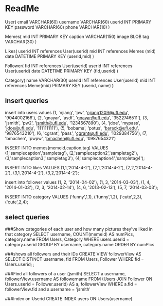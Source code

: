 ReadMe
=====

User(
	email 	VARCHAR(60)
	username VARCHAR(60)
	userid	INT PRIMARY KEY
	password VARCHAR(60)
	phone	VARCHAR(10)
)

Memes(
	mid 	INT PRIMARY KEY
	caption VARCHAR(150)
	image 	BLOB
	tag		VARCHAR(30)
)

Likes(
	userid 	INT	references User(userid)
	mid		INT references Memes (mid)
	date	DATETIME
	PRIMARY KEY (userid,mid)
)

Follower(
	fid		INT references User(userid)
	userid	INT references User(userid)
	date    DATETIME
	PRIMARY KEY (fid,userid)
)

Category(
	name	VARCHAR(30)
	userid	INT references User(userid)
	mid		INT references Meme(mid)
	PRIMARY KEY (userid, name)
)

insert queries
----------

insert into users values
(1, 'njiang', 'pw', 'njiang1209@ufl.edu', '9044002166'),
(2, 'gnayar', 'asdf', 'gnayar@ufl.edu', '3522746511'),
(3, 'jsmith', 'pw2', 'jsmith@ufl.edu', '1234567890'),
(4, 'jdoe', 'mypass', 'jdoe@ufl.edu', '1111111111'),
(5, 'bobama', 'potus', 'barack@ufl.edu', '9876543210'),
(6, 'cgrant', 'pass', 'cgrant@ufl.edu', '1029384756'),
(7, 'bmachen', 'pwpw', 'bmachen@ufl.edu', '0987654321')


INSERT INTO memes(memeid,caption,tag) VALUES (1,'samplecaption','sampletag'),
(2,'samplecaption2','sampletag2'),
(3,'samplecaption3','sampletag3'),
(4,'samplecaption4','sampletag4');


INSERT INTO likes VALUES 
(1,1,'2014-4-2'),
(2,1,'2014-4-2'),
(2,2,'2014-4-2'),
(3,1,'2014-4-2'),
(3,2,'2014-4-2');

insert into follower values
(1, 2, '2014-04-02'),
(1, 3, '2014-03-03'),
(1, 4, '2014-01-03'),
(2, 3, '2014-02-14'),
(4, 6, '2013-02-13'),
(5, 7, '2014-03-03');

INSERT INTO category VALUES 
('funny',1,1),
('funny',1,2),
('cute',2,3),
('cute',2,4);


select queries
----------
###Show categories of each user and how many pictures they've liked in that category
SELECT username, COUNT(memeid) AS numPics, category.name
FROM Users, Category
WHERE users.userid = category.userid
GROUP BY username, category.name
ORDER BY numPics


###shows all followers and their IDs
CREATE VIEW followerView AS SELECT DISTINCT username, fid FROM Users, Follower WHERE fid = Users.userid;
;

###Find all followers of a user (jsmith)
SELECT a.username, followerView.username AS followername
FROM (Users JOIN Follower ON Users.userid = Follower.userid) AS a, followerView WHERE a.fid = followerView.fid and a.username = 'jsmith'

###Index on Userid
CREATE INDEX users ON Users(username)







